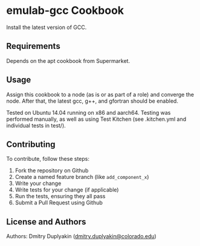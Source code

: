 emulab-gcc Cookbook
===================

Install the latest version of GCC.

Requirements
------------

Depends on the apt cookbook from Supermarket.

Usage
-----

Assign this cookbook to a node (as is or as part of a role) and converge the node. After that, the latest gcc, g++, and gfortran should be enabled.

Tested on Ubuntu 14.04 running on x86 and aarch64. Testing was performed manually, as well as using Test Kitchen (see .kitchen.yml and individual tests in test/).

Contributing
------------

To contribute, follow these steps:

1. Fork the repository on Github
2. Create a named feature branch (like `add_component_x`)
3. Write your change
4. Write tests for your change (if applicable)
5. Run the tests, ensuring they all pass
6. Submit a Pull Request using Github

License and Authors
-------------------
Authors: Dmitry Duplyakin (dmitry.duplyakin@colorado.edu)

